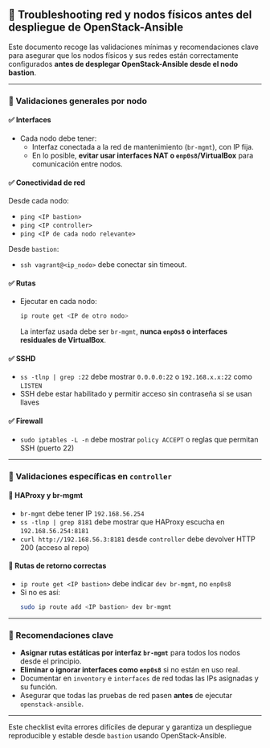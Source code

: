 ## 📝 Troubleshooting red y nodos físicos antes del despliegue de OpenStack-Ansible

Este documento recoge las validaciones mínimas y recomendaciones clave para asegurar que los nodos físicos y sus redes están correctamente configurados **antes de desplegar OpenStack-Ansible desde el nodo bastion**.

---

### 🔹 Validaciones generales por nodo

#### ✅ Interfaces
- Cada nodo debe tener:
  - Interfaz conectada a la red de mantenimiento (`br-mgmt`), con IP fija.
  - En lo posible, **evitar usar interfaces NAT o `enp0s8`/VirtualBox** para comunicación entre nodos.

#### ✅ Conectividad de red
Desde cada nodo:
- `ping <IP bastion>`
- `ping <IP controller>`
- `ping <IP de cada nodo relevante>`

Desde `bastion`:
- `ssh vagrant@<ip_nodo>` debe conectar sin timeout.

#### ✅ Rutas
- Ejecutar en cada nodo:
  ```bash
  ip route get <IP de otro nodo>
  ```
  La interfaz usada debe ser `br-mgmt`, **nunca `enp0s8` o interfaces residuales de VirtualBox**.

#### ✅ SSHD
- `ss -tlnp | grep :22` debe mostrar `0.0.0.0:22` o `192.168.x.x:22` como `LISTEN`
- SSH debe estar habilitado y permitir acceso sin contraseña si se usan llaves

#### ✅ Firewall
- `sudo iptables -L -n` debe mostrar `policy ACCEPT` o reglas que permitan SSH (puerto 22)

---

### 🔹 Validaciones específicas en `controller`

#### 🔹 HAProxy y br-mgmt
- `br-mgmt` debe tener IP `192.168.56.254`
- `ss -tlnp | grep 8181` debe mostrar que HAProxy escucha en `192.168.56.254:8181`
- `curl http://192.168.56.3:8181` desde `controller` debe devolver HTTP 200 (acceso al repo)

#### 🔹 Rutas de retorno correctas
- `ip route get <IP bastion>` debe indicar `dev br-mgmt`, no `enp0s8`
- Si no es así:
  ```bash
  sudo ip route add <IP bastion> dev br-mgmt
  ```

---

### 🔹 Recomendaciones clave

- **Asignar rutas estáticas por interfaz `br-mgmt`** para todos los nodos desde el principio.
- **Eliminar o ignorar interfaces como `enp0s8`** si no están en uso real.
- Documentar en `inventory` e `interfaces` de red todas las IPs asignadas y su función.
- Asegurar que todas las pruebas de red pasen **antes** de ejecutar `openstack-ansible`.

---

Este checklist evita errores difíciles de depurar y garantiza un despliegue reproducible y estable desde `bastion` usando OpenStack-Ansible.

